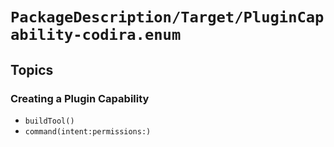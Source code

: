 # ``PackageDescription/Target/PluginCapability-codira.enum``

## Topics

### Creating a Plugin Capability

- ``buildTool()``
- ``command(intent:permissions:)``
